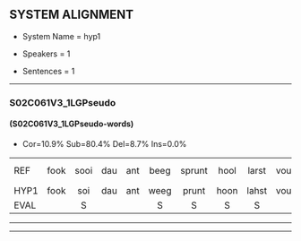 
## SYSTEM ALIGNMENT

- System Name = hyp1

- Speakers = 1

- Sentences = 1

---

### S02C061V3_1LGPseudo

#### (S02C061V3_1LGPseudo-words)

- Cor=10.9%	Sub=80.4%	Del=8.7%	Ins=0.0%

|  |  |  |  |  |  |  |  |  |  |  |  |  |  |  |  |  |  |  |  |  |  |  |  |  |  |  |  |  |  |  |  |  |  |  |  |  |  |  |  |  |  |  |  |  |  |  |
|:--- |:---:|:---:|:---:|:---:|:---:|:---:|:---:|:---:|:---:|:---:|:---:|:---:|:---:|:---:|:---:|:---:|:---:|:---:|:---:|:---:|:---:|:---:|:---:|:---:|:---:|:---:|:---:|:---:|:---:|:---:|:---:|:---:|:---:|:---:|:---:|:---:|:---:|:---:|:---:|:---:|:---:|:---:|:---:|:---:|:---:|:---:|
| REF | fook | sooi | dau | ant | beeg | sprunt | hool | larst | vout | zwoei | * | fam | rachts | vaap | * | sprieuw | keng | swoers | doer | plirt | jien | blard | guul | hoekt | neeuw*(nieuw) | noork | vid*(vind) | zans | leum | * | haans*(hans) | spaai | sjalt | * | heik*(henk) | * | sank | roen | frijk | eem | schard | grek | dron | dron | snaaf | stuid |
| HYP1 | fook | soi | dau | ant | weeg | prunt | hoon | lahst | vout |  |  |  |  | swoit | an | vanhacht | fap | sprin | ken | so | do | jeft | uhm | blaht | a | okn | n | norvint | sans | um | uh | ham | spay | slat | huhm | henk | snt | holi | at | on | acht | gekt | drom | drm | snaaf | stuit |
| EVAL |  | S |  |  | S | S | S | S |  | D | D | D | D | S | S | S | S | S | S | S | S | S | S | S | S | S | S | S | S | S | S | S | S | S | S | S | S | S | S | S | S | S | S | S |  | S |
---

---
